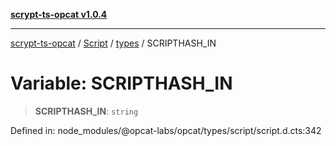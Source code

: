 [**scrypt-ts-opcat v1.0.4**](../../../../../README.md)

***

[scrypt-ts-opcat](../../../../../README.md) / [Script](../../../README.md) / [types](../README.md) / SCRIPTHASH\_IN

# Variable: SCRIPTHASH\_IN

> **SCRIPTHASH\_IN**: `string`

Defined in: node\_modules/@opcat-labs/opcat/types/script/script.d.cts:342
